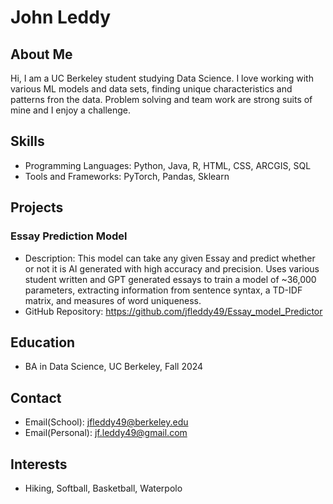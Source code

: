 # John Leddy

## About Me
Hi, I am a UC Berkeley student studying Data Science. I love working with various ML models and data sets, finding unique characteristics and patterns fron the data. Problem solving and team work are strong suits of mine and I enjoy a challenge. 

## Skills
- Programming Languages: Python, Java, R, HTML, CSS, ARCGIS, SQL
- Tools and Frameworks: PyTorch, Pandas, Sklearn

## Projects

### Essay Prediction Model
- Description: This model can take any given Essay and predict whether or not it is AI generated with high accuracy and precision. Uses various student written and GPT generated essays to train a model of ~36,000 parameters, extracting information from sentence syntax, a TD-IDF matrix, and measures of word uniqueness.  
- GitHub Repository: https://github.com/jfleddy49/Essay_model_Predictor

## Education
- BA in Data Science, UC Berkeley, Fall 2024

## Contact
- Email(School): jfleddy49@berkeley.edu
- Email(Personal): jf.leddy49@gmail.com

## Interests
- Hiking, Softball, Basketball, Waterpolo
